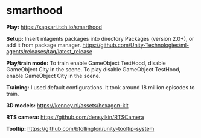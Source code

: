 # smarthood

**Play:**
https://sapsari.itch.io/smarthood

**Setup:**
Insert mlagents packages into directory Packages (version 2.0+), or add it from package manager.
https://github.com/Unity-Technologies/ml-agents/releases/tag/latest_release

**Play/train mode:**
To train enable GameObject TestHood, disable GameObject City in the scene.
To play disable GameObject TestHood, enable GameObject City in the scene.

**Training:**
I used default configurations. It took around 18 million episodes to train.

**3D models:**
https://kenney.nl/assets/hexagon-kit

**RTS camera:**
https://github.com/densylkin/RTSCamera

**Tooltip:**
https://github.com/bfollington/unity-tooltip-system
